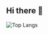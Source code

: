 ## Hi there 👋

![Top Langs](https://github-readme-stats.vercel.app/api/top-langs/?username=maplemap&layout=compact&theme=swift)

<!--START_SECTION:readme-info-->
<!--END_SECTION:readme-info-->
